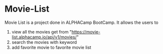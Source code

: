 # Movie-List

Movie List is a project done in ALPHACamp BootCamp.
It allows the users to 
1. view all the movies get from "https://movie-list.alphacamp.io/api/v1/movies/"
2. search the movies with keyword
3. add favorite movie to favorite movie list
